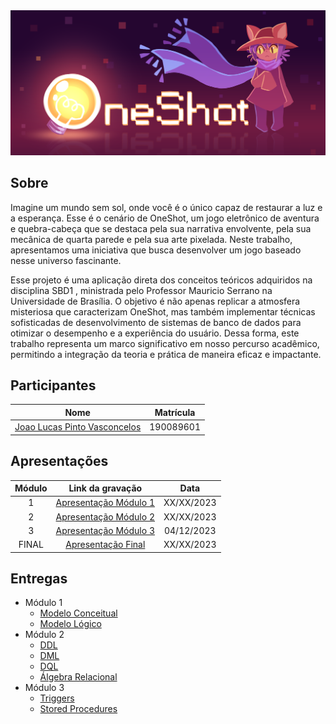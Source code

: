 <div align="center">
<img src="docs/images/banner-2.png" />
</div>

## Sobre
Imagine um mundo sem sol, onde você é o único capaz de restaurar a luz e a esperança. Esse é o cenário de OneShot, um jogo eletrônico de aventura e quebra-cabeça que se destaca pela sua narrativa envolvente, pela sua mecânica de quarta parede e pela sua arte pixelada. Neste trabalho, apresentamos uma iniciativa que busca desenvolver um jogo baseado nesse universo fascinante. 

Esse projeto é uma aplicação direta dos conceitos teóricos adquiridos na disciplina SBD1 , ministrada pelo Professor Mauricio Serrano na Universidade de Brasília. O objetivo é não apenas replicar a atmosfera misteriosa que caracterizam OneShot, mas também implementar técnicas sofisticadas de desenvolvimento de sistemas de banco de dados para otimizar o desempenho e a experiência do usuário. Dessa forma, este trabalho representa um marco significativo em nosso percurso acadêmico, permitindo a integração da teoria e prática de maneira eficaz e impactante.

## Participantes

|                         Nome                         | Matrícula |
| :--------------------------------------------------: | :-------: |
| [Joao Lucas Pinto Vasconcelos](github.com/HacKairos) | 190089601 |

## Apresentações


| Módulo |     Link da gravação      |    Data    |
| :----: | :-----------------------: | :--------: |
|   1    | [Apresentação Módulo 1](https://sbd1.github.io/2023.2-OneShot/documentos/apresentacoes/modulo-1/) | XX/XX/2023 |
|   2    | [Apresentação Módulo 2](https://sbd1.github.io/2023.2-OneShot/documentos/apresentacoes/modulo-2/) | XX/XX/2023 |
|   3    | [Apresentação Módulo 3](https://sbd1.github.io/2023.2-OneShot/documentos/apresentacoes/modulo-3/) | 04/12/2023 |
| FINAL  |  [Apresentação  Final]()  | XX/XX/2023 |

## Entregas

- Módulo 1
  - [Modelo Conceitual](https://sbd1.github.io/2023.2-OneShot/documentos/modelagem/modelo-conceitual/)
  - [Modelo Lógico](https://sbd1.github.io/2023.2-OneShot/documentos/modelagem/modelo-logico/)
- Módulo 2
  - [DDL](https://sbd1.github.io/2023.2-OneShot/documentos/projeto-fisico/ddl/)
  - [DML](https://sbd1.github.io/2023.2-OneShot/documentos/projeto-fisico/dml/)
  - [DQL](https://sbd1.github.io/2023.2-OneShot/documentos/projeto-fisico/dql/)
  - [Álgebra Relacional](https://sbd1.github.io/2023.2-OneShot/documentos/projeto-fisico/algebra/)
- Módulo 3
    - [Triggers](https://sbd1.github.io/2023.2-OneShot/documentos/projeto-fisico/triggers/)
    - [Stored Procedures](https://sbd1.github.io/2023.2-OneShot/documentos/projeto-fisico/stored-procedures/)
